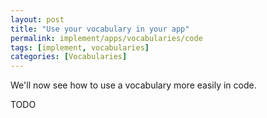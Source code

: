 ```yaml
---
layout: post
title: "Use your vocabulary in your app"
permalink: implement/apps/vocabularies/code
tags: [implement, vocabularies]
categories: [Vocabularies]
---
```


We'll now see how to use a vocabulary more easily in code.

TODO  
